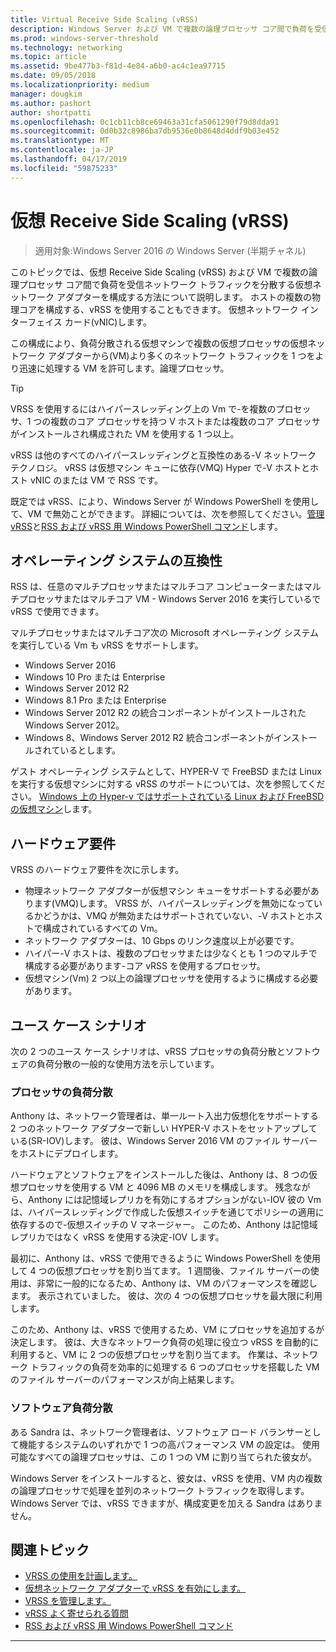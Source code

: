```yaml
---
title: Virtual Receive Side Scaling (vRSS)
description: Windows Server および VM で複数の論理プロセッサ コア間で負荷を受信ネットワーク トラフィックを分散する仮想ネットワーク アダプターを構成する方法は、仮想 Receive Side Scaling (vRSS) について説明します。 ホストの複数の物理コアを構成することもできます。 仮想ネットワーク インターフェイス カード (vNIC)。
ms.prod: windows-server-threshold
ms.technology: networking
ms.topic: article
ms.assetid: 9be477b3-f81d-4e84-a6b0-ac4c1ea97715
ms.date: 09/05/2018
ms.localizationpriority: medium
manager: dougkim
ms.author: pashort
author: shortpatti
ms.openlocfilehash: 0c1cb11cb8ce69463a31cfa5061290f79d8dda91
ms.sourcegitcommit: 0d0b32c8986ba7db9536e0b8648d4ddf9b03e452
ms.translationtype: MT
ms.contentlocale: ja-JP
ms.lasthandoff: 04/17/2019
ms.locfileid: "59875233"
---
```

# <a name="virtual-receive-side-scaling-vrss"></a>仮想 Receive Side Scaling \(vRSS\)

>適用対象:Windows Server 2016 の Windows Server (半期チャネル)

このトピックでは、仮想 Receive Side Scaling (vRSS) および VM で複数の論理プロセッサ コア間で負荷を受信ネットワーク トラフィックを分散する仮想ネットワーク アダプターを構成する方法について説明します。 ホストの複数の物理コアを構成する、vRSS を使用することもできます。 仮想ネットワーク インターフェイス カード\(vNIC\)します。

この構成により、負荷分散される仮想マシンで複数の仮想プロセッサの仮想ネットワーク アダプターから\(VM\)より多くのネットワーク トラフィックを 1 つをより迅速に処理する VM を許可します。論理プロセッサ。

>[!TIP]
>VRSS を使用するにはハイパースレッディング上の Vm で\-を複数のプロセッサ、1 つの複数のコア プロセッサを持つ V ホストまたは複数のコア プロセッサがインストールされ構成された VM を使用する 1 つ以上。

vRSS は他のすべてのハイパースレッディングと互換性のある\-V ネットワーク テクノロジ。 vRSS は仮想マシン キューに依存\(VMQ\) Hyper で\-V ホストとホスト vNIC のまたは VM で RSS です。

既定では vRSS、により、Windows Server が Windows PowerShell を使用して、VM で無効ことができます。 詳細については、次を参照してください。[管理 vRSS](vrss-manage.md)と[RSS および vRSS 用 Windows PowerShell コマンド](vrss-wps.md)します。



## <a name="operating-system-compatibility"></a>オペレーティング システムの互換性

RSS は、任意のマルチプロセッサまたはマルチコア コンピューターまたはマルチプロセッサまたはマルチコア VM - Windows Server 2016 を実行しているで vRSS で使用できます。

マルチプロセッサまたはマルチコア次の Microsoft オペレーティング システムを実行している Vm も vRSS をサポートします。

- Windows Server 2016
- Windows 10 Pro または Enterprise
- Windows Server 2012 R2
- Windows 8.1 Pro または Enterprise
- Windows Server 2012 R2 の統合コンポーネントがインストールされた Windows Server 2012。
- Windows 8、Windows Server 2012 R2 統合コンポーネントがインストールされているとします。

ゲスト オペレーティング システムとして、HYPER-V で FreeBSD または Linux を実行する仮想マシンに対する vRSS のサポートについては、次を参照してください。 [Windows 上の Hyper-v ではサポートされている Linux および FreeBSD の仮想マシン](https://docs.microsoft.com/windows-server/virtualization/hyper-v/Supported-Linux-and-FreeBSD-virtual-machines-for-Hyper-V-on-Windows)します。
  
## <a name="hardware-requirements"></a>ハードウェア要件

VRSS のハードウェア要件を次に示します。
 
- 物理ネットワーク アダプターが仮想マシン キューをサポートする必要があります\(VMQ\)します。 VRSS が、ハイパースレッディングを無効になっているかどうかは、VMQ が無効またはサポートされていない、\-V ホストとホストで構成されているすべての Vm。
- ネットワーク アダプターは、10 Gbps のリンク速度以上が必要です。
- ハイパー\-V ホストは、複数のプロセッサまたは少なくとも 1 つのマルチで構成する必要があります\-コア vRSS を使用するプロセッサ。
- 仮想マシン\(Vm\) 2 つ以上の論理プロセッサを使用するように構成する必要があります。


## <a name="use-case-scenarios"></a>ユース ケース シナリオ

次の 2 つのユース ケース シナリオは、vRSS プロセッサの負荷分散とソフトウェアの負荷分散の一般的な使用方法を示しています。

### <a name="processor-load-balancing"></a>プロセッサの負荷分散
  
Anthony は、ネットワーク管理者は、単一ルート入出力仮想化をサポートする 2 つのネットワーク アダプターで新しい HYPER-V ホストをセットアップしている\(SR\-IOV\)します。 彼は、Windows Server 2016 VM のファイル サーバーをホストにデプロイします。

ハードウェアとソフトウェアをインストールした後は、Anthony は、8 つの仮想プロセッサを使用する VM と 4096 MB のメモリを構成します。 残念ながら、Anthony には記憶域レプリカを有効にするオプションがない\-IOV 彼の Vm は、ハイパースレッディングで作成した仮想スイッチを通じてポリシーの適用に依存するので\-仮想スイッチの V マネージャー。 このため、Anthony は記憶域レプリカではなく vRSS を使用する決定\-IOV します。

最初に、Anthony は、vRSS で使用できるように Windows PowerShell を使用して 4 つの仮想プロセッサを割り当てます。 1 週間後、ファイル サーバーの使用は、非常に一般的になるため、Anthony は、VM のパフォーマンスを確認します。 表示されていました。  彼は、次の 4 つの仮想プロセッサを最大限に利用します。

このため、Anthony は、vRSS で使用するため、VM にプロセッサを追加するが決定します。  彼は、大きなネットワーク負荷の処理に役立つ vRSS を自動的に利用すると、VM に 2 つの仮想プロセッサを割り当てます。 作業は、ネットワーク トラフィックの負荷を効率的に処理する 6 つのプロセッサを搭載した VM のファイル サーバーのパフォーマンスが向上結果します。


### <a name="software-load-balancing"></a>ソフトウェア負荷分散

ある Sandra は、ネットワーク管理者は、ソフトウェア ロード バランサーとして機能するシステムのいずれかで 1 つの高パフォーマンス VM の設定は。 使用可能なすべての論理プロセッサは、この 1 つの VM に割り当てられた彼女が。

Windows Server をインストールすると、彼女は、vRSS を使用、VM 内の複数の論理プロセッサで処理を並列のネットワーク トラフィックを取得します。 Windows Server では、vRSS できますが、構成変更を加える Sandra はありません。


## <a name="related-topics"></a>関連トピック

- [VRSS の使用を計画します。](vrss-plan.md)
- [仮想ネットワーク アダプターで vRSS を有効にします。](vrss-enable.md)
- [VRSS を管理します。](vrss-manage.md)
- [vRSS よく寄せられる質問](vrss-faq.md)
- [RSS および vRSS 用 Windows PowerShell コマンド](vrss-wps.md)

---
